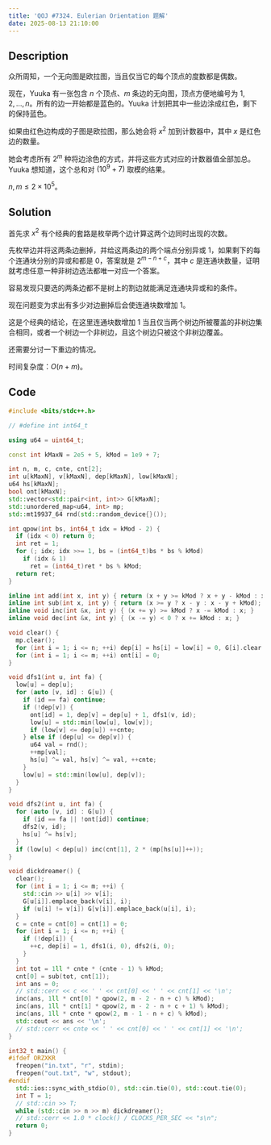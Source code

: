 ```yaml
---
title: 'QOJ #7324. Eulerian Orientation 题解'
date: 2025-08-13 21:10:00
---
```


## Description

众所周知，一个无向图是欧拉图，当且仅当它的每个顶点的度数都是偶数。

现在，Yuuka 有一张包含 $n$ 个顶点、$m$ 条边的无向图，顶点方便地编号为 $1, 2, \dots, n$。所有的边一开始都是蓝色的。Yuuka 计划把其中一些边涂成红色，剩下的保持蓝色。

如果由红色边构成的子图是欧拉图，那么她会将 $x^2$ 加到计数器中，其中 $x$ 是红色边的数量。

她会考虑所有 $2^m$ 种将边涂色的方式，并将这些方式对应的计数器值全部加总。Yuuka 想知道，这个总和对 $(10^9+7)$ 取模的结果。

$n,m\leq 2\times 10^5$。

## Solution

首先求 $x^2$ 有个经典的套路是枚举两个边计算这两个边同时出现的次数。

先枚举边并将这两条边删掉，并给这两条边的两个端点分别异或 $1$，如果剩下的每个连通块分别的异或和都是 $0$，答案就是 $2^{m-n+c}$，其中 $c$ 是连通块数量，证明就考虑任意一种非树边选法都唯一对应一个答案。

容易发现只要选的两条边都不是树上的割边就能满足连通块异或和的条件。

现在问题变为求出有多少对边删掉后会使连通块数增加 $1$。

这是个经典的结论，在这里连通块数增加 $1$ 当且仅当两个树边所被覆盖的非树边集合相同，或者一个树边一个非树边，且这个树边只被这个非树边覆盖。

还需要分讨一下重边的情况。

时间复杂度：$O(n+m)$。

## Code

```cpp
#include <bits/stdc++.h>

// #define int int64_t

using u64 = uint64_t;

const int kMaxN = 2e5 + 5, kMod = 1e9 + 7;

int n, m, c, cnte, cnt[2];
int u[kMaxN], v[kMaxN], dep[kMaxN], low[kMaxN];
u64 hs[kMaxN];
bool ont[kMaxN];
std::vector<std::pair<int, int>> G[kMaxN];
std::unordered_map<u64, int> mp;
std::mt19937_64 rnd(std::random_device{}());

int qpow(int bs, int64_t idx = kMod - 2) {
  if (idx < 0) return 0;
  int ret = 1;
  for (; idx; idx >>= 1, bs = (int64_t)bs * bs % kMod)
    if (idx & 1)
      ret = (int64_t)ret * bs % kMod;
  return ret;
}

inline int add(int x, int y) { return (x + y >= kMod ? x + y - kMod : x + y); }
inline int sub(int x, int y) { return (x >= y ? x - y : x - y + kMod); }
inline void inc(int &x, int y) { (x += y) >= kMod ? x -= kMod : x; }
inline void dec(int &x, int y) { (x -= y) < 0 ? x += kMod : x; }

void clear() {
  mp.clear();
  for (int i = 1; i <= n; ++i) dep[i] = hs[i] = low[i] = 0, G[i].clear();
  for (int i = 1; i <= m; ++i) ont[i] = 0;
}

void dfs1(int u, int fa) {
  low[u] = dep[u];
  for (auto [v, id] : G[u]) {
    if (id == fa) continue;
    if (!dep[v]) {
      ont[id] = 1, dep[v] = dep[u] + 1, dfs1(v, id);
      low[u] = std::min(low[u], low[v]);
      if (low[v] <= dep[u]) ++cnte;
    } else if (dep[u] <= dep[v]) {
      u64 val = rnd();
      ++mp[val];
      hs[u] ^= val, hs[v] ^= val, ++cnte;
    }
    low[u] = std::min(low[u], dep[v]);
  }
}

void dfs2(int u, int fa) {
  for (auto [v, id] : G[u]) {
    if (id == fa || !ont[id]) continue;
    dfs2(v, id);
    hs[u] ^= hs[v];
  }
  if (low[u] < dep[u]) inc(cnt[1], 2 * (mp[hs[u]]++));
}

void dickdreamer() {
  clear();
  for (int i = 1; i <= m; ++i) {
    std::cin >> u[i] >> v[i];
    G[u[i]].emplace_back(v[i], i);
    if (u[i] != v[i]) G[v[i]].emplace_back(u[i], i);
  }
  c = cnte = cnt[0] = cnt[1] = 0;
  for (int i = 1; i <= n; ++i) {
    if (!dep[i]) {
      ++c, dep[i] = 1, dfs1(i, 0), dfs2(i, 0);
    }
  }
  int tot = 1ll * cnte * (cnte - 1) % kMod;
  cnt[0] = sub(tot, cnt[1]);
  int ans = 0;
  // std::cerr << c << ' ' << cnt[0] << ' ' << cnt[1] << '\n';
  inc(ans, 1ll * cnt[0] * qpow(2, m - 2 - n + c) % kMod);
  inc(ans, 1ll * cnt[1] * qpow(2, m - 2 - n + c + 1) % kMod);
  inc(ans, 1ll * cnte * qpow(2, m - 1 - n + c) % kMod);
  std::cout << ans << '\n';
  // std::cerr << cnte << ' ' << cnt[0] << ' ' << cnt[1] << '\n';
}

int32_t main() {
#ifdef ORZXKR
  freopen("in.txt", "r", stdin);
  freopen("out.txt", "w", stdout);
#endif
  std::ios::sync_with_stdio(0), std::cin.tie(0), std::cout.tie(0);
  int T = 1;
  // std::cin >> T;
  while (std::cin >> n >> m) dickdreamer();
  // std::cerr << 1.0 * clock() / CLOCKS_PER_SEC << "s\n";
  return 0;
}
```